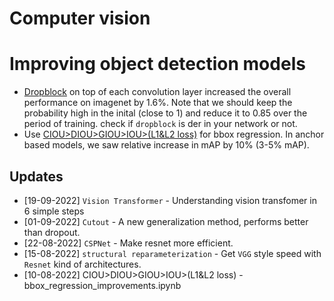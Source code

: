 # Computer vision


# Improving object detection models
- [Dropblock](https://arxiv.org/pdf/1810.12890.pdf) on top of each convolution layer increased the overall performance on imagenet by 1.6%. Note that we should keep the probability high in the inital (close to 1) and reduce it to 0.85 over the period of training. check if `dropblock` is der in your network or not. 
- Use [CIOU>DIOU>GIOU>IOU>(L1&L2 loss)](bbox_regression_improvements.ipynb) for bbox regression. In anchor based models, we saw relative increase in mAP by 10% (3-5% mAP). 


## Updates 
- [19-09-2022] `Vision Transformer` - Understanding vision transfomer in 6 simple steps  
- [01-09-2022] `Cutout` - A new generalization method, performs better than dropout. 
- [22-08-2022] `CSPNet` - Make resnet more efficient. 
- [15-08-2022] `structural reparameterization` - Get `VGG` style speed with `Resnet` kind of architectures. 
- [10-08-2022] CIOU>DIOU>GIOU>IOU>(L1&L2 loss) - bbox_regression_improvements.ipynb


